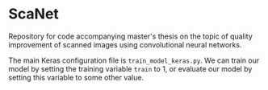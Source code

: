 # ScaNet
Repository for code accompanying master's thesis on the topic of quality improvement of scanned images using convolutional neural networks.


The main Keras configuration file is `train_model_keras.py`. We can train our model by setting the training variable `train` to 1, 
or evaluate our model by setting this variable to some other value.
